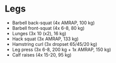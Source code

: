 # Legs
* Barbell back-squat (4x AMRAP, 100 kg)
* Barbell front-squat (4x 6-8, 80 kg)
* Lunges (3x 10 (x2), 16 kg)
* Hack squat (3x AMRAP, 133 kg)
* Hamstring curl (3x dropset 65/45/20 kg)
* Leg press (3x 6-8, 200 kg + 1x AMRAP, 150 kg)
* Calf raises (4x 15-20, 95 kg)
